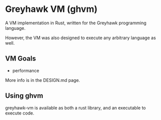 # Greyhawk VM (ghvm)

A VM implementation in Rust, written for the Greyhawk programming
language.

However, the VM was also designed to execute any arbitrary language as
well.

## VM Goals

* performance

More info is in the DESIGN.md page.

## Using ghvm

greyhawk-vm is available as both a rust library, and an executable to
execute code.
